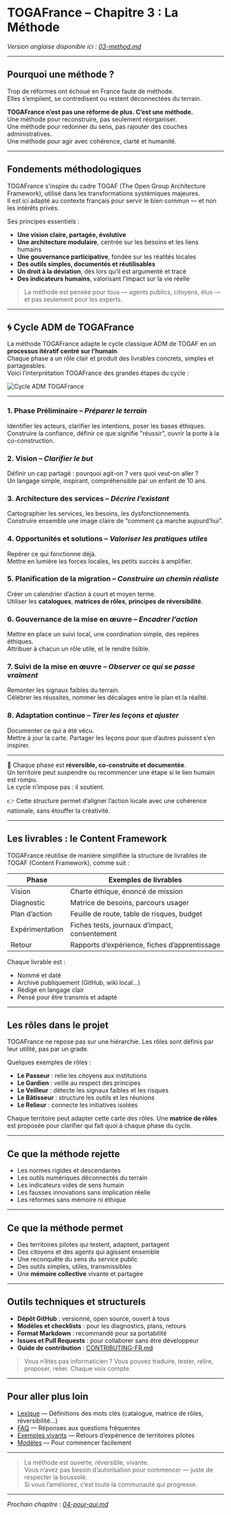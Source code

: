 # TOGAFrance – Chapitre 3 : La Méthode

_Version anglaise disponible ici : [03-method.md](./03-method.md)_

---

## Pourquoi une méthode ?

Trop de réformes ont échoué en France faute de méthode.  
Elles s’empilent, se contredisent ou restent déconnectées du terrain.

**TOGAFrance n’est pas une réforme de plus. C’est une méthode.**  
Une méthode pour reconstruire, pas seulement réorganiser.  
Une méthode pour redonner du sens, pas rajouter des couches administratives.  
Une méthode pour agir avec cohérence, clarté et humanité.

---

## Fondements méthodologiques

TOGAFrance s’inspire du cadre TOGAF (The Open Group Architecture Framework), utilisé dans les transformations systémiques majeures.  
Il est ici adapté au contexte français pour servir le bien commun — et non les intérêts privés.

Ses principes essentiels :

- **Une vision claire, partagée, évolutive**
- **Une architecture modulaire**, centrée sur les besoins et les liens humains
- **Une gouvernance participative**, fondée sur les réalités locales
- **Des outils simples, documentés et réutilisables**
- **Un droit à la déviation**, dès lors qu’il est argumenté et tracé
- **Des indicateurs humains**, valorisant l’impact sur la vie réelle

> La méthode est pensée pour tous — agents publics, citoyens, élus — et pas seulement pour les experts.

---

## 🌀 Cycle ADM de TOGAFrance

La méthode TOGAFrance adapte le cycle classique ADM de TOGAF en un **processus itératif centré sur l’humain**.  
Chaque phase a un rôle clair et produit des livrables concrets, simples et partageables.  
Voici l’interprétation TOGAFrance des grandes étapes du cycle :

![Cycle ADM TOGAFrance](../medias/images/ADM_TOGAFrance.png)

---

### 1. Phase Préliminaire – *Préparer le terrain*  
Identifier les acteurs, clarifier les intentions, poser les bases éthiques.  
Construire la confiance, définir ce que signifie "réussir", ouvrir la porte à la co-construction.

### 2. Vision – *Clarifier le but*  
Définir un cap partagé : pourquoi agit-on ? vers quoi veut-on aller ?  
Un langage simple, inspirant, compréhensible par un enfant de 10 ans.

### 3. Architecture des services – *Décrire l’existant*  
Cartographier les services, les besoins, les dysfonctionnements.  
Construire ensemble une image claire de “comment ça marche aujourd’hui”.

### 4. Opportunités et solutions – *Valoriser les pratiques utiles*  
Repérer ce qui fonctionne déjà.  
Mettre en lumière les forces locales, les petits succès à amplifier.

### 5. Planification de la migration – *Construire un chemin réaliste*  
Créer un calendrier d’action à court et moyen terme.  
Utiliser les **catalogues**, **matrices de rôles**, **principes de réversibilité**.

### 6. Gouvernance de la mise en œuvre – *Encadrer l’action*  
Mettre en place un suivi local, une coordination simple, des repères éthiques.  
Attribuer à chacun un rôle utile, et le rendre lisible.

### 7. Suivi de la mise en œuvre – *Observer ce qui se passe vraiment*  
Remonter les signaux faibles du terrain.  
Célébrer les réussites, nommer les décalages entre le plan et la réalité.

### 8. Adaptation continue – *Tirer les leçons et ajuster*  
Documenter ce qui a été vécu.  
Mettre à jour la carte. Partager les leçons pour que d’autres puissent s’en inspirer.

---

📝 Chaque phase est **réversible, co-construite et documentée**.  
Un territoire peut suspendre ou recommencer une étape si le lien humain est rompu.  
Le cycle n’impose pas : il soutient.

👉 Cette structure permet d’aligner l’action locale avec une cohérence nationale, sans étouffer la créativité.


---

## Les livrables : le Content Framework

TOGAFrance réutilise de manière simplifiée la structure de livrables de TOGAF (Content Framework), comme suit :

| Phase         | Exemples de livrables                          |
|---------------|-----------------------------------------------|
| Vision        | Charte éthique, énoncé de mission             |
| Diagnostic    | Matrice de besoins, parcours usager           |
| Plan d’action | Feuille de route, table de risques, budget    |
| Expérimentation | Fiches tests, journaux d’impact, consentement |
| Retour        | Rapports d’expérience, fiches d’apprentissage |

Chaque livrable est :

- Nommé et daté
- Archivé publiquement (GitHub, wiki local…)
- Rédigé en langage clair
- Pensé pour être transmis et adapté

---

## Les rôles dans le projet

TOGAFrance ne repose pas sur une hiérarchie. Les rôles sont définis par leur utilité, pas par un grade.

Quelques exemples de rôles :

- **Le Passeur** : relie les citoyens aux institutions  
- **Le Gardien** : veille au respect des principes  
- **Le Veilleur** : détecte les signaux faibles et les risques  
- **Le Bâtisseur** : structure les outils et les réunions  
- **Le Relieur** : connecte les initiatives isolées

Chaque territoire peut adapter cette carte des rôles. Une **matrice de rôles** est proposée pour clarifier qui fait quoi à chaque phase du cycle.

---

## Ce que la méthode rejette

- Les normes rigides et descendantes  
- Les outils numériques déconnectés du terrain  
- Les indicateurs vides de sens humain  
- Les fausses innovations sans implication réelle  
- Les réformes sans mémoire ni éthique

---

## Ce que la méthode permet

- Des territoires pilotes qui testent, adaptent, partagent  
- Des citoyens et des agents qui agissent ensemble  
- Une reconquête du sens du service public  
- Des outils simples, utiles, transmissibles  
- Une **mémoire collective** vivante et partagée

---

## Outils techniques et structurels

- **Dépôt GitHub** : versionné, open source, ouvert à tous  
- **Modèles et checklists** : pour les diagnostics, plans, retours  
- **Format Markdown** : recommandé pour sa portabilité  
- **Issues et Pull Requests** : pour collaborer sans être développeur  
- **Guide de contribution** : [CONTRIBUTING-FR.md](../CONTRIBUTING-FR.md)

> Vous n’êtes pas informaticien ? Vous pouvez traduire, tester, relire, proposer, relier. Chaque voix compte.

---

## Pour aller plus loin

- [Lexique](./08-glossaire-FR.md) — Définitions des mots clés (catalogue, matrice de rôles, réversibilité…)
- [FAQ](./09-faq-FR.md) — Réponses aux questions fréquentes
- [Exemples vivants](../pilots-territories/) — Retours d’expérience de territoires pilotes
- [Modèles](../tools/templates/) — Pour commencer facilement

---

> La méthode est ouverte, réversible, vivante.  
> Vous n’avez pas besoin d’autorisation pour commencer — juste de respecter la boussole.  
> Si vous l’améliorez, c’est toute la communauté qui progresse.

---

_Prochain chapitre : [04-pour-qui.md](./04-pour-qui.md)_
